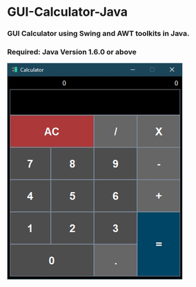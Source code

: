 # GUI-Calculator-Java

### GUI Calculator using Swing and AWT toolkits in Java.

### Required: Java Version 1.6.0 or above

![Image](image.jpg)
